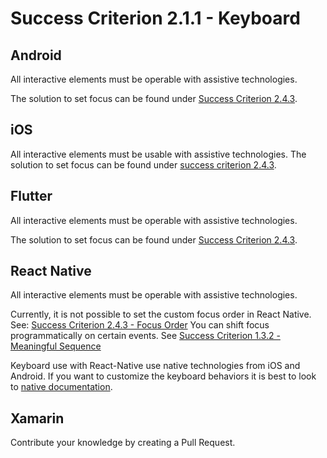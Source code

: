 # Success Criterion 2.1.1 - Keyboard

## Android

All interactive elements must be operable with assistive technologies. 

The solution to set focus can be found under [Success Criterion 2.4.3](2.4.3.md).

## iOS

All interactive elements must be usable with assistive technologies. The solution to set focus can be found under [success criterion 2.4.3](2.4.3.md).

## Flutter

All interactive elements must be operable with assistive technologies.

The solution to set focus can be found under [Success Criterion 2.4.3](2.4.3.md).

## React Native

All interactive elements must be operable with assistive technologies.

Currently, it is not possible to set the custom focus order in React Native. See: [Success Criterion 2.4.3 - Focus Order](2.4.3.md)
You can shift focus programmatically on certain events. See [Success Criterion 1.3.2 - Meaningful Sequence](1.3.2.md)

Keyboard use with React-Native use native technologies from iOS and Android. If you want to customize the keyboard behaviors it is best to look to [native documentation](https://developer.apple.com/documentation/uikit/keyboards_and_input/adding_hardware_keyboard_support_to_your_app).

## Xamarin

Contribute your knowledge by creating a Pull Request.

